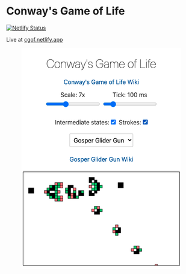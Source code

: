 # Conway's Game of Life

[![Netlify Status](https://api.netlify.com/api/v1/badges/4609e07a-c0c1-4746-8e93-09913ed64fed/deploy-status)](https://app.netlify.com/sites/cgof/deploys)

Live at [cgof.netlify.app](https://cgof.netlify.app/)

<p style="text-align: center">
    <img src="/docs/screenshot.png" alt="Screenshot of the Game of Life demo" />
</p>
